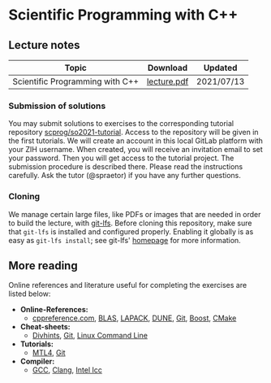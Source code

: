# Scientific Programming with C++

## Lecture notes

| Topic                                  | Download                 | Updated       |
|----------------------------------------|--------------------------|---------------|
| Scientific Programming with C++        | [lecture.pdf][]          | 2021/07/13    |

[lecture.pdf]: https://gitlab.mn.tu-dresden.de/teaching/scprog/so2021/-/jobs/artifacts/master/raw/lecture/lecture.pdf?job=build


### Submission of solutions

You may submit solutions to exercises to the corresponding tutorial repository
[scprog/so2021-tutorial](https://gitlab.mn.tu-dresden.de/teaching/scprog/so2021-tutorial).
Access to the repository will be given in the first tutorials. We will create an
account in this local GitLab platform with your ZIH username. When created, you
will receive an invitation email to set your password. Then you will get access
to the tutorial project. The submission procedure is described there. Please read the
instructions carefully. Ask the tutor (@spraetor) if you have any further questions.


### Cloning

We manage certain large files, like PDFs or images that are needed in
order to build the lecture, with [git-lfs].  Before cloning this
repository, make sure that `git-lfs` is installed and configured
properly.  Enabling it globally is as easy as `git-lfs install`; see
git-lfs' [homepage][git-lfs] for more information.

[git-lfs]: https://git-lfs.github.com/


## More reading
Online references and literature useful for completing the exercises are listed below:

- **Online-References:**
  - [cppreference.com](http://en.cppreference.com), [BLAS](http://www.netlib.org/blas),
    [LAPACK](http://www.netlib.org/lapack/), [DUNE](https://www.dune-project.org/doxygen/),
    [Git](https://git-scm.com/docs), [Boost](https://www.boost.org/doc/libs/1_71_0/),
    [CMake](https://cmake.org/cmake/help/latest/)
- **Cheat-sheets:**
  - [Divhints](https://devhints.io/), [Git](https://github.github.com/training-kit/downloads/github-git-cheat-sheet.pdf),
    [Linux Command Line](https://appletree.or.kr/quick_reference_cards/Unix-Linux/Linux%20Command%20Line%20Cheat%20Sheet.pdf)
- **Tutorials:**
  - [MTL4](http://old.simunova.com/docs/mtl4/html/tutorial.html), [Git](https://git-scm.com/book/en/v2)
- **Compiler:**
  - [GCC](https://gcc.gnu.org/), [Clang](http://clang.llvm.org/), [Intel Icc](https://software.intel.com/en-us/c-compilers)